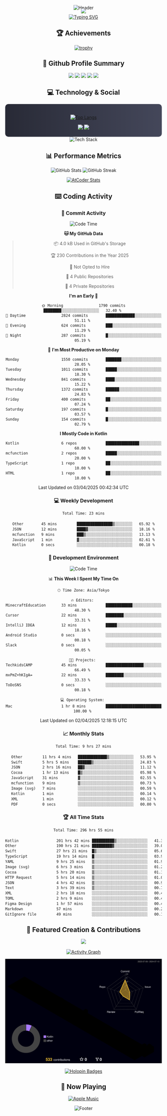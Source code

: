 <div align="center">
  
![Header](https://capsule-render.vercel.app/api?type=waving&color=gradient&customColorList=12&height=300&section=header&text=Welcome%20to%20Batapii's%20Universe&fontSize=50&animation=fadeIn&fontAlignY=40&desc=Android%20Developer%20|%20Kotlin%20LOVE%20)

<div style="margin-top: -20px;">
  <img src="https://readme-typing-svg.herokuapp.com/?lines=Crafting+Android+Experiences;Building+Tomorrow's+Apps+Today;Always+Learning,+Always+Growing&font=Fira%20Code&center=true&width=440&height=45&color=f75c7e&vCenter=true&size=22&pause=1000">
</div>

<a href="https://git.io/typing-svg">
  <img src="https://readme-typing-svg.demolab.com?font=Fira+Code&weight=600&size=28&duration=4000&pause=1000&center=true&vCenter=true&width=800&lines=Hey+there!+I'm+Batapii+%F0%9F%91%8B;Android+Developer+from+Japan+%F0%9F%87%AF%F0%9F%87%B5" alt="Typing SVG" />
</a>

## 🏆 Achievements

[![trophy](https://github-profile-trophy.vercel.app/?username=batapii&theme=onestar&no-frame=true&no-bg=true&column=8&rank=SECRET,SSS,SS,S,AAA,AA,A,B,C,?&margin-w=10&margin-h=10)](https://github.com/ryo-ma/github-profile-trophy)

## 🎯 Github Profile Summary

<div align="center">
  <img src="http://github-profile-summary-cards.vercel.app/api/cards/profile-details?username=batapii&theme=radical" />
  <img src="http://github-profile-summary-cards.vercel.app/api/cards/repos-per-language?username=batapii&theme=radical" />
  <img src="http://github-profile-summary-cards.vercel.app/api/cards/most-commit-language?username=batapii&theme=radical" />
  <img src="http://github-profile-summary-cards.vercel.app/api/cards/stats?username=batapii&theme=radical" />
  <img src="http://github-profile-summary-cards.vercel.app/api/cards/productive-time?username=batapii&theme=radical" />
</div>

## 💻 Technology & Social

<div align="center" style="background: linear-gradient(to right, #282A36, #44475A); padding: 20px; border-radius: 10px;">

[![Top Langs](https://github-readme-stats.vercel.app/api/top-langs/?username=batapii
)](https://github.com/anuraghazra/github-readme-stats)

<div style="margin-top: 15px">
<a href="https://github.com/batapii"><img src="https://img.shields.io/github/followers/batapii?style=for-the-badge&logo=github&label=Follow&color=ff6e96&labelColor=282A36"/></a>
<a href="https://twitter.com/batapii3939"><img src="https://img.shields.io/twitter/follow/batapii?style=for-the-badge&logo=twitter&color=1DA1F2&labelColor=282A36&label= Twitter"/></a>
</div>

</div>

<div align="center">
<img src="https://github-readme-tech-stack.vercel.app/api/cards?title=Tech+Stack&align=center&titleAlign=center&fontSize=20&lineHeight=10&lineCount=4&theme=github_dark&width=800&bg=%230D1117&badge=%23161B22&border=%2321262D&titleColor=%2358A6FF&line1=kotlin%2Ckotlin%2C0095D5%3Bandroid%2Candroid%2C00ff00%3Bjetpackcompose%2Cjetpack%2C4285F4%3B&line2=swift%2Cswift%2CFA7343%3Bfirebase%2Cfirebase%2CFFCA28%3Bgithub%2Cgithub%2C181717%3B&line3=typescript%2Ctypescript%2C3178C6%3Bgraphql%2Cgraphql%2CE10098%3Bsupabase%2Csupabase%2C3FCF8E%3B&line4=gradle%2Cgradle%2C02303A%3Bgitkraken%2Cgitkraken%2C179287%3Bpostman%2Cpostman%2CFF6C37%3B" alt="Tech Stack" />
</div>



## 📊 Performance Metrics

<div align="center">

![GitHub Stats](https://github-readme-stats.vercel.app/api?username=batapii&show_icons=true&theme=radical&hide_border=true&bg_color=0D1117)
![GitHub Streak](https://github-readme-streak-stats.herokuapp.com/?user=batapii&theme=radical&hide_border=true&background=0D1117)

[![AtCoder Stats](https://atcoder-readme-stats.vercel.app/stats/batapii3939?theme=dark&show_history=5&width=495)](https://github.com/iwbc-mzk/atcoder-readme-stats)

</div>

## ⌨️ Coding Activity

### 🌟 Commit Activity
<!--START_SECTION:commit-stats-->
![Code Time](http://img.shields.io/badge/Code%20Time-487%20hrs%2017%20mins-blue)

**🐱 My GitHub Data** 

> 📦 4.0 kB Used in GitHub's Storage 
 > 
> 🏆 230 Contributions in the Year 2025
 > 
> 🚫 Not Opted to Hire
 > 
> 📜 4 Public Repositories 
 > 
> 🔑 4 Private Repositories 
 > 
**I'm an Early 🐤** 

```text
🌞 Morning                1790 commits        ████████░░░░░░░░░░░░░░░░░   32.40 % 
🌆 Daytime                2824 commits        █████████████░░░░░░░░░░░░   51.11 % 
🌃 Evening                624 commits         ███░░░░░░░░░░░░░░░░░░░░░░   11.29 % 
🌙 Night                  287 commits         █░░░░░░░░░░░░░░░░░░░░░░░░   05.19 % 
```
📅 **I'm Most Productive on Monday** 

```text
Monday                   1550 commits        ███████░░░░░░░░░░░░░░░░░░   28.05 % 
Tuesday                  1011 commits        █████░░░░░░░░░░░░░░░░░░░░   18.30 % 
Wednesday                841 commits         ████░░░░░░░░░░░░░░░░░░░░░   15.22 % 
Thursday                 1372 commits        ██████░░░░░░░░░░░░░░░░░░░   24.83 % 
Friday                   400 commits         ██░░░░░░░░░░░░░░░░░░░░░░░   07.24 % 
Saturday                 197 commits         █░░░░░░░░░░░░░░░░░░░░░░░░   03.57 % 
Sunday                   154 commits         █░░░░░░░░░░░░░░░░░░░░░░░░   02.79 % 
```


**I Mostly Code in Kotlin** 

```text
Kotlin                   6 repos             ███████████████░░░░░░░░░░   60.00 % 
mcfunction               2 repos             █████░░░░░░░░░░░░░░░░░░░░   20.00 % 
TypeScript               1 repo              ██░░░░░░░░░░░░░░░░░░░░░░░   10.00 % 
HTML                     1 repo              ██░░░░░░░░░░░░░░░░░░░░░░░   10.00 % 
```




 Last Updated on 03/04/2025 00:42:34 UTC
<!--END_SECTION:commit-stats-->

### 💻 Weekly Development
<!--START_SECTION:wakatime-->

```txt
Total Time: 23 mins

Other        45 mins         ████████████████▒░░░░░░░░   65.92 %
JSON         12 mins         ████▓░░░░░░░░░░░░░░░░░░░░   18.16 %
mcfunction   9 mins          ███▒░░░░░░░░░░░░░░░░░░░░░   13.13 %
JavaScript   1 min           ▓░░░░░░░░░░░░░░░░░░░░░░░░   02.61 %
Kotlin       0 secs          ░░░░░░░░░░░░░░░░░░░░░░░░░   00.18 %
```

<!--END_SECTION:wakatime-->

### 🔨 Development Environment
<!--START_SECTION:dev-stats-->
![Code Time](http://img.shields.io/badge/Code%20Time-487%20hrs%2017%20mins-blue)

📊 **This Week I Spent My Time On** 

```text
🕑︎ Time Zone: Asia/Tokyo

🔥 Editors: 
MinecraftEducation       33 mins             ████████████░░░░░░░░░░░░░   48.30 % 
Cursor                   22 mins             ████████░░░░░░░░░░░░░░░░░   33.31 % 
IntelliJ IDEA            12 mins             █████░░░░░░░░░░░░░░░░░░░░   18.16 % 
Android Studio           0 secs              ░░░░░░░░░░░░░░░░░░░░░░░░░   00.18 % 
Slack                    0 secs              ░░░░░░░░░░░░░░░░░░░░░░░░░   00.05 % 

🐱‍💻 Projects: 
TechkidsCAMP             45 mins             █████████████████░░░░░░░░   66.49 % 
mxPmZ+hKIgA=             22 mins             ████████░░░░░░░░░░░░░░░░░   33.33 % 
ToDoSNS                  0 secs              ░░░░░░░░░░░░░░░░░░░░░░░░░   00.18 % 

💻 Operating System: 
Mac                      1 hr 8 mins         █████████████████████████   100.00 % 
```


 Last Updated on 02/04/2025 12:18:15 UTC
<!--END_SECTION:dev-stats-->

### 📈 Monthly Stats
<!--START_SECTION:wakamonth-->

```txt
Total Time: 9 hrs 27 mins

Other         11 hrs 4 mins   █████████████▒░░░░░░░░░░░   53.95 %
Swift         5 hrs 5 mins    ██████▒░░░░░░░░░░░░░░░░░░   24.83 %
JSON          2 hrs 16 mins   ██▓░░░░░░░░░░░░░░░░░░░░░░   11.12 %
Cocoa         1 hr 13 mins    █▒░░░░░░░░░░░░░░░░░░░░░░░   05.98 %
JavaScript    31 mins         ▓░░░░░░░░░░░░░░░░░░░░░░░░   02.55 %
mcfunction    9 mins          ▒░░░░░░░░░░░░░░░░░░░░░░░░   00.73 %
Image (svg)   7 mins          ░░░░░░░░░░░░░░░░░░░░░░░░░   00.59 %
Kotlin        1 min           ░░░░░░░░░░░░░░░░░░░░░░░░░   00.14 %
XML           1 min           ░░░░░░░░░░░░░░░░░░░░░░░░░   00.12 %
PDF           0 secs          ░░░░░░░░░░░░░░░░░░░░░░░░░   00.00 %
```

<!--END_SECTION:wakamonth-->

### 🏆 All Time Stats
<!--START_SECTION:wakaalltime-->

```txt
Total Time: 296 hrs 55 mins

Kotlin                 201 hrs 42 mins ██████████▒░░░░░░░░░░░░░░   41.39 %
Other                  190 hrs 21 mins █████████▓░░░░░░░░░░░░░░░   39.07 %
Swift                  27 hrs 21 mins  █▒░░░░░░░░░░░░░░░░░░░░░░░   05.62 %
TypeScript             19 hrs 14 mins  █░░░░░░░░░░░░░░░░░░░░░░░░   03.95 %
YAML                   9 hrs 25 mins   ▒░░░░░░░░░░░░░░░░░░░░░░░░   01.93 %
Image (svg)            6 hrs 3 mins    ▒░░░░░░░░░░░░░░░░░░░░░░░░   01.24 %
Cocoa                  5 hrs 20 mins   ▒░░░░░░░░░░░░░░░░░░░░░░░░   01.10 %
HTTP Request           5 hrs 14 mins   ▒░░░░░░░░░░░░░░░░░░░░░░░░   01.08 %
JSON                   4 hrs 42 mins   ▒░░░░░░░░░░░░░░░░░░░░░░░░   00.97 %
Text                   3 hrs 39 mins   ▒░░░░░░░░░░░░░░░░░░░░░░░░   00.75 %
XML                    2 hrs 18 mins   ░░░░░░░░░░░░░░░░░░░░░░░░░   00.47 %
TOML                   2 hrs 9 mins    ░░░░░░░░░░░░░░░░░░░░░░░░░   00.44 %
Figma Design           1 hr 57 mins    ░░░░░░░░░░░░░░░░░░░░░░░░░   00.40 %
Markdown               57 mins         ░░░░░░░░░░░░░░░░░░░░░░░░░   00.20 %
GitIgnore file         49 mins         ░░░░░░░░░░░░░░░░░░░░░░░░░   00.17 %
```

<!--END_SECTION:wakaalltime-->


## 🌟 Featured Creation & Contributions

<div align="center">
  <a href="https://github.com/batapii/ToDoSNS">
    <img src="https://github-readme-stats.vercel.app/api/pin/?username=batapii&repo=ToDoSNS&theme=radical&hide_border=true&bg_color=0D1117" />
  </a>

[![Activity Graph](https://github-readme-activity-graph.vercel.app/graph?username=batapii&custom_title=Contribution%20Graph&hide_border=true&theme=radical&bg_color=0D1117)](https://github.com/ashutosh00710/github-readme-activity-graph)

![3D Contrib](./profile-3d-contrib/profile-night-rainbow.svg)

[![Holopin Badges](https://holopin.me/batapii)](https://holopin.io/@batapii)

</div>

## 🎵 Now Playing

<div align="center">
  
[![Apple Music](https://music-profile.rayriffy.com/theme/dark.svg?uid=001005.6598667d2ffd4a10a4f429edd0ba24c4.1156)](https://github.com/rayriffy/apple-music-github-profile)

</div>

![Footer](https://capsule-render.vercel.app/api?type=waving&color=gradient&customColorList=12&height=100&section=footer)

</div>
